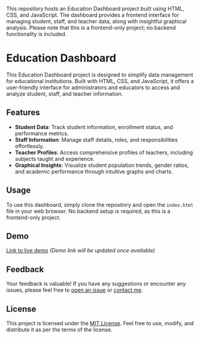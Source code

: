 This repository hosts an Education Dashboard project built using HTML, CSS, and JavaScript. The dashboard provides a frontend interface for managing student, staff, and teacher data, along with insightful graphical analysis. Please note that this is a frontend-only project; no backend functionality is included.

# Education Dashboard

This Education Dashboard project is designed to simplify data management for educational institutions. Built with HTML, CSS, and JavaScript, it offers a user-friendly interface for administrators and educators to access and analyze student, staff, and teacher information.

## Features

- **Student Data**: Track student information, enrollment status, and performance metrics.
- **Staff Information**: Manage staff details, roles, and responsibilities effortlessly.
- **Teacher Profiles**: Access comprehensive profiles of teachers, including subjects taught and experience.
- **Graphical Insights**: Visualize student population trends, gender ratios, and academic performance through intuitive graphs and charts.

## Usage

To use this dashboard, simply clone the repository and open the `index.html` file in your web browser. No backend setup is required, as this is a frontend-only project.

## Demo

[Link to live demo](#) *(Demo link will be updated once available)*

## Feedback

Your feedback is valuable! If you have any suggestions or encounter any issues, please feel free to [open an issue](link_to_issues) or [contact me](link_to_contact).

## License

This project is licensed under the [MIT License](link_to_license). Feel free to use, modify, and distribute it as per the terms of the license.
